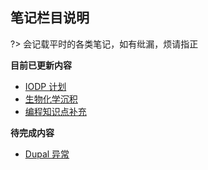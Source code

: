 ## 笔记栏目说明 <!-- {docsify-ignore-all} -->

?> 会记载平时的各类笔记，如有纰漏，烦请指正

**目前已更新内容**

- [IODP 计划](Page/Notes/IODP计划 "关于IODP 计划的笔记")
- [生物化学沉积](Page/Notes/生物化学沉积 "关于生物化学沉积的笔记")
- [编程知识点补充](Page/Notes/知识点补充 "一些知识点")

**待完成内容**

- [Dupal 异常](Page/Notes/Dupal异常 "关于Dupal异常的笔记")
